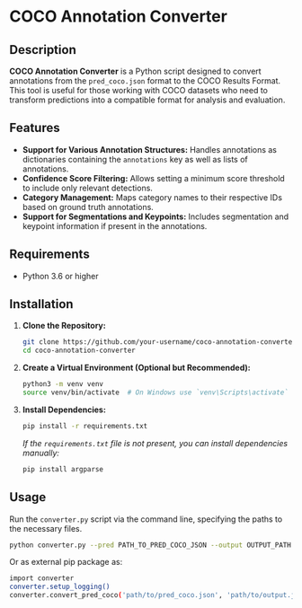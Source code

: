 # COCO Annotation Converter

## Description

**COCO Annotation Converter** is a Python script designed to convert annotations from the `pred_coco.json` format to the COCO Results Format. This tool is useful for those working with COCO datasets who need to transform predictions into a compatible format for analysis and evaluation.

## Features

- **Support for Various Annotation Structures:** Handles annotations as dictionaries containing the `annotations` key as well as lists of annotations.
- **Confidence Score Filtering:** Allows setting a minimum score threshold to include only relevant detections.
- **Category Management:** Maps category names to their respective IDs based on ground truth annotations.
- **Support for Segmentations and Keypoints:** Includes segmentation and keypoint information if present in the annotations.

## Requirements

- Python 3.6 or higher

## Installation

1. **Clone the Repository:**

    ```bash
    git clone https://github.com/your-username/coco-annotation-converter.git
    cd coco-annotation-converter
    ```

2. **Create a Virtual Environment (Optional but Recommended):**

    ```bash
    python3 -m venv venv
    source venv/bin/activate  # On Windows use `venv\Scripts\activate`
    ```

3. **Install Dependencies:**

    ```bash
    pip install -r requirements.txt
    ```

    *If the `requirements.txt` file is not present, you can install dependencies manually:*

    ```bash
    pip install argparse
    ```

## Usage

Run the `converter.py` script via the command line, specifying the paths to the necessary files.

```bash
python converter.py --pred PATH_TO_PRED_COCO_JSON --output OUTPUT_PATH [--score_thresh THRESHOLD]
```

Or as external pip package as:

```bash
import converter
converter.setup_logging()
converter.convert_pred_coco('path/to/pred_coco.json', 'path/to/output.json')
```
